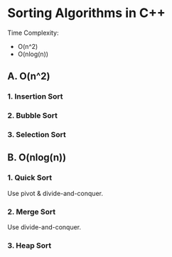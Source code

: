 # Sorting Algorithms in C++
Time Complexity:
* O(n^2)
* O(nlog(n))

## A. O(n^2)
### 1. Insertion Sort

### 2. Bubble Sort
### 3. Selection Sort

## B. O(nlog(n))
### 1. Quick Sort
Use pivot & divide-and-conquer.


### 2. Merge Sort
Use divide-and-conquer.

### 3. Heap Sort
